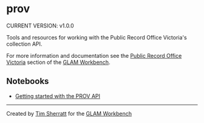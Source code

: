 # prov

CURRENT VERSION: v1.0.0

Tools and resources for working with the Public Record Office Victoria's collection API.

For more information and documentation see the [Public Record Office Victoria](https://glam-workbench.net/prov) section of the [GLAM Workbench](https://glam-workbench.net).

## Notebooks
- [Getting started with the PROV API](https://github.com/GLAM-Workbench/prov/blob/master/getting-started.ipynb)


<!-- START RUN INFO -->

<!-- END RUN INFO -->

----
Created by [Tim Sherratt](https://timsherratt.au) for the [GLAM Workbench](https://glam-workbench.net)